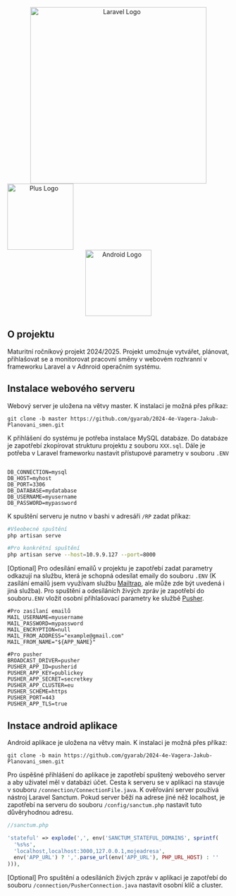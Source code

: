 <p align="center">
<a href="https://laravel.com" target="_blank"><img src="https://raw.githubusercontent.com/laravel/art/master/logo-lockup/5%20SVG/2%20CMYK/1%20Full%20Color/laravel-logolockup-cmyk-red.svg" width="400" alt="Laravel Logo"></a> 
  <a href="https://laravel.com" target="_blank"><img src="https://upload.wikimedia.org/wikipedia/commons/thumb/9/9e/Plus_symbol.svg/1200px-Plus_symbol.svg.png" height="150" width="150" style="margin-right: 400" alt="Plus Logo"></a>
<a href="https://laravel.com" target="_blank"><img src="https://upload.wikimedia.org/wikipedia/commons/thumb/c/c1/Android_Studio_icon_%282023%29.svg/2048px-Android_Studio_icon_%282023%29.svg.png"  height="150" width="150" alt="Android Logo"></a>

</p>

<!--<p align="center">
<a href="https://github.com/laravel/framework/actions"><img src="https://github.com/laravel/framework/workflows/tests/badge.svg" alt="Build Status"></a>
<a href="https://packagist.org/packages/laravel/framework"><img src="https://img.shields.io/packagist/dt/laravel/framework" alt="Total Downloads"></a>
<a href="https://packagist.org/packages/laravel/framework"><img src="https://img.shields.io/packagist/v/laravel/framework" alt="Latest Stable Version"></a>
<a href="https://packagist.org/packages/laravel/framework"><img src="https://img.shields.io/packagist/l/laravel/framework" alt="License"></a>
</p>-->

## O projektu

Maturitní ročníkový projekt 2024/2025. Projekt umožnuje vytvářet, plánovat, přihlašovat se a monitorovat pracovní směny v webovém rozhranní v frameworku Laravel a v Adnroid operačním systému. 

## Instalace webového serveru

Webový server je uložena na větvy master. K instalaci je možná přes příkaz:  
```git
git clone -b master https://github.com/gyarab/2024-4e-Vagera-Jakub-Planovani_smen.git
```
K přihlášení do systému je potřeba instalace MySQL databáze. Do databáze je zapotřebí zkopírovat strukturu projektu z souboru `XXX.sql`. Dále je potřeba v Laravel frameworku nastavit přístupové parametry v souboru `.ENV`
```env

DB_CONNECTION=mysql
DB_HOST=myhost
DB_PORT=3306
DB_DATABASE=mydatabase
DB_USERNAME=myusername
DB_PASSWORD=mypassword

```
K spuštění serveru je nutno v bashi v adresáři `/RP` zadat příkaz: 
```bash
#Všeobecné spuštění
php artisan serve

#Pro konkrétní spuštění
php artisan serve --host=10.9.9.127 --port=8000
```

[Optional] Pro odesílání emailů v projektu je zapotřebí zadat parametry odkazují na službu, která je schopná odesílat emaily do souboru `.ENV` (K zasílání emailů jsem využívam službu [Mailtrap](https://mailtrap.io/), ale může zde být uvedená i jiná služba). Pro spuštění a odesíláních živých zpráv je zapotřebí do souboru`.ENV` vložit osobní přihlašovací parametry ke službě [Pusher](https://pusher.com/). 
```env
#Pro zasílaní emailů
MAIL_USERNAME=myusername
MAIL_PASSWORD=mypassword
MAIL_ENCRYPTION=null
MAIL_FROM_ADDRESS="example@gmail.com"
MAIL_FROM_NAME="${APP_NAME}"

#Pro pusher
BROADCAST_DRIVER=pusher
PUSHER_APP_ID=pusherid
PUSHER_APP_KEY=publickey
PUSHER_APP_SECRET=secretkey
PUSHER_APP_CLUSTER=eu
PUSHER_SCHEME=https
PUSHER_PORT=443
PUSHER_APP_TLS=true
```
## Instace android aplikace
Android aplikace je uložena na větvy main. K instalaci je možná přes příkaz:  
```git
git clone -b main https://github.com/gyarab/2024-4e-Vagera-Jakub-Planovani_smen.git
```
Pro úspěšné přihlášení do aplikace je zapotřebí spuštený webového server a aby uživatel měl v databázi účet. Cesta k serveru se v aplikaci na stavuje v souboru `/connection/ConnectionFile.java`. K ověřování server používá nástroj Laravel Sanctum. Pokud server běží na adrese jiné něž localhost, je zapotřebí na serveru do souboru `/config/sanctum.php` nastavit tuto důvěryhodnou adresu.
```php
//sanctum.php

'stateful' => explode(',', env('SANCTUM_STATEFUL_DOMAINS', sprintf(
  '%s%s',
  'localhost,localhost:3000,127.0.0.1,mojeadresa',
  env('APP_URL') ? ','.parse_url(env('APP_URL'), PHP_URL_HOST) : ''
))),

```
[Optional] Pro spuštění a odesíláních živých zpráv v aplikaci je zapotřebí do souboru `/connection/PusherConnection.java` nastavit osobní klíč a cluster. 

